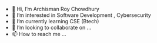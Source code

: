 - 👋 Hi, I’m Archisman Roy Chowdhury
- 👀 I’m interested in Software Development , Cybersecurity
- 🌱 I’m currently learning CSE (Btech)
- 💞️ I’m looking to collaborate on ...
- 📫 How to reach me ...

<!---
stormydivine/stormydivine is a ✨ special ✨ repository because its `README.md` (this file) appears on your GitHub profile.
You can click the Preview link to take a look at your changes.
--->
